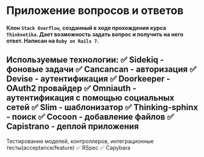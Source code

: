 # **Приложение вопросов и ответов**
#### Клон `Stack Overflow`, созданный в ходе прохождения курса `Thinknetika`. Дает возможность задать вопрос и получить на него ответ. Написан на `Ruby on Rails 7`.

## **Используемые технологии:**    :white_check_mark: Sidekiq - фоновые задачи    :white_check_mark: Cancancan - авторизация    :white_check_mark: Devise - аутентификация    :white_check_mark: Doorkeeper - OAuth2 провайдер    :white_check_mark: Omniauth - аутентификация с помощью социальных сетей    :white_check_mark: Slim - шаблонизатор    :white_check_mark: Thinking-sphinx - поиск    :white_check_mark: Сocoon - добавление файлов    :white_check_mark: Capistrano - деплой приложения
Тестирование моделей, контроллеров, интеграционные тесты(acceptance/feature)
:white_check_mark: RSpec
:white_check_mark: Capybara
